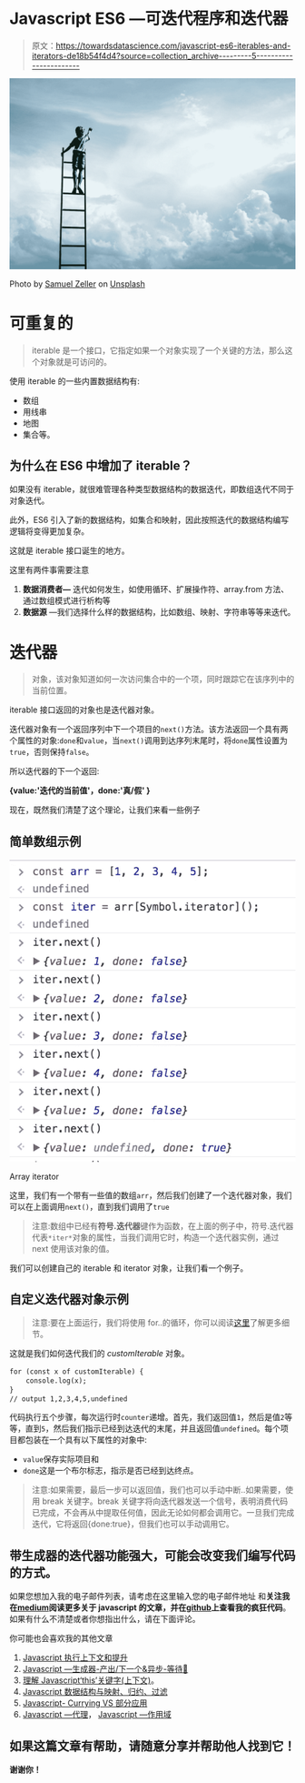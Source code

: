 # Javascript ES6 —可迭代程序和迭代器

> 原文：<https://towardsdatascience.com/javascript-es6-iterables-and-iterators-de18b54f4d4?source=collection_archive---------5----------------------->

![](img/1ad66f65cda429fd00ab996991cd1ade.png)

Photo by [Samuel Zeller](https://unsplash.com/photos/rk_Zz3b7G2Y?utm_source=unsplash&utm_medium=referral&utm_content=creditCopyText) on [Unsplash](https://unsplash.com/search/photos/ladder?utm_source=unsplash&utm_medium=referral&utm_content=creditCopyText)

# 可重复的

> iterable 是一个接口，它指定如果一个对象实现了一个关键的方法，那么这个对象就是可访问的。

使用 iterable 的一些内置数据结构有:

*   数组
*   用线串
*   地图
*   集合等。

## 为什么在 ES6 中增加了 iterable？

如果没有 iterable，就很难管理各种类型数据结构的数据迭代，即数组迭代不同于对象迭代。

此外，ES6 引入了新的数据结构，如集合和映射，因此按照迭代的数据结构编写逻辑将变得更加复杂。

这就是 iterable 接口诞生的地方。

这里有两件事需要注意

1.  **数据消费者—** 迭代如何发生，如使用循环、扩展操作符、array.from 方法、通过数组模式进行析构等
2.  **数据源** —我们选择什么样的数据结构，比如数组、映射、字符串等等来迭代。

# 迭代器

> 对象，该对象知道如何一次访问集合中的一个项，同时跟踪它在该序列中的当前位置。

iterable 接口返回的对象也是迭代器对象。

迭代器对象有一个返回序列中下一个项目的`next()`方法。该方法返回一个具有两个属性的对象:`done`和`value`，当`next()`调用到达序列末尾时，将`done`属性设置为`true`，否则保持`false`。

所以迭代器的下一个返回:

**{value:'迭代的当前值'，done:'真/假' }**

现在，既然我们清楚了这个理论，让我们来看一些例子

## 简单数组示例

![](img/ec098deef908780cf8b90830d7b6a811.png)

Array iterator

这里，我们有一个带有一些值的数组`arr`，然后我们创建了一个迭代器对象，我们可以在上面调用`next()`，直到我们调用了`true`

> 注意:数组中已经有**符号.迭代器**键作为函数，在上面的例子中，符号.迭代器代表`*iter*`对象的属性，当我们调用它时，构造一个迭代器实例，通过 next 使用该对象的值。

我们可以创建自己的 iterable 和 iterator 对象，让我们看一个例子。

## 自定义迭代器对象示例

> 注意:要在上面运行，我们将使用 for..的循环，你可以阅读[这里](https://developer.mozilla.org/en-US/docs/Web/JavaScript/Reference/Statements/for...of)了解更多细节。

这就是我们如何迭代我们的 *customIterable* 对象。

```
for (const x of customIterable) {
    console.log(x);
}
// output 1,2,3,4,5,undefined
```

代码执行五个步骤，每次运行时`counter`递增。首先，我们返回值`1`，然后是值`2`等等，直到`5`，然后我们指示已经到达迭代的末尾，并且返回值`undefined`。每个项目都包装在一个具有以下属性的对象中:

*   `value`保存实际项目和
*   `done`这是一个布尔标志，指示是否已经到达终点。

> 注意:如果需要，最后一步可以返回值，我们也可以手动中断..如果需要，使用 break 关键字。break 关键字将向迭代器发送一个信号，表明消费代码已完成，不会再从中提取任何值，因此无论如何都会调用它。一旦我们完成迭代，它将返回{done:true}，但我们也可以手动调用它。

## 带生成器的迭代器功能强大，可能会改变我们编写代码的方式。

如果您想加入我的电子邮件列表，请考虑在这里输入您的电子邮件地址 和**关注我在**[**medium**](https://medium.com/@ideepak.jsd)**阅读更多关于 javascript 的文章，并在**[**github**](https://github.com/dg92)**上查看我的疯狂代码**。如果有什么不清楚或者你想指出什么，请在下面评论。

你可能也会喜欢我的其他文章

1.  [Javascript 执行上下文和提升](https://levelup.gitconnected.com/javascript-execution-context-and-hoisting-c2cc4993e37d)
2.  [Javascript —生成器-产出/下一个&异步-等待🤔](https://medium.com/datadriveninvestor/javascript-generator-yield-next-async-await-8442d2c77185)
3.  [理解 Javascript‘this’关键字(上下文)](https://medium.com/datadriveninvestor/javascript-context-this-keyword-9a78a19d5786)。
4.  [Javascript 数据结构与映射、归约、过滤](https://levelup.gitconnected.com/write-beautiful-javascript-with-%CE%BB-fp-es6-350cd64ab5bf)
5.  [Javascript- Currying VS 部分应用](https://medium.com/datadriveninvestor/javascript-currying-vs-partial-application-4db5b2442be8)
6.  [Javascript —代理](https://medium.com/datadriveninvestor/why-to-use-javascript-proxy-5cdc69d943e3)， [Javascript —作用域](https://medium.com/datadriveninvestor/still-confused-in-js-scopes-f7dae62c16ee)

## 如果这篇文章有帮助，请随意分享并帮助他人找到它！

**谢谢你！**